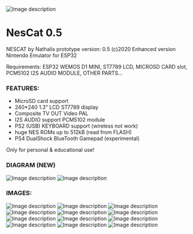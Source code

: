 ![Image description](https://github.com/nathalis/NesCat/raw/main/NESCAT_icon.png)

# NesCat 0.5

NESCAT by Nathalis
prototype version: 0.5 (c)2020
Enhanced version Nintendo Emulator for ESP32

Requirements: ESP32 WEMOS D1 MINI, ST7789 LCD, MICROSD CARD slot,
PCM5102 I2S AUDIO MODULE, OTHER PARTS...


### FEATURES:

- MicroSD card support
- 240*240 1.3" LCD ST7789 display                  
- Composite TV OUT Video PAL
- I2S AUDIO support PCM5102 module
- PS2 (USB) KEYBOARD support (wireless not work)
- huge NES ROMs up to 512kB (read from FLASH)
- PS4 DualShock BlueTooth Gamepad (experimental)

Only for personal & educational use! 

### DIAGRAM (NEW)
![Image description](https://github.com/burandby/NesCat/raw/main/PCB/SCHEMATIC.png)
![Image description](https://github.com/burandby/NesCat/raw/main/PCB/BOARD.png)


### IMAGES:

![Image description](https://github.com/burandby/NesCat/raw/main/Images/001.jpg)
![Image description](https://github.com/burandby/NesCat/raw/main/Images/002.jpg)
![Image description](https://github.com/burandby/NesCat/raw/main/Images/003.jpg)
![Image description](https://github.com/burandby/NesCat/raw/main/Images/004.jpg)
![Image description](https://github.com/burandby/NesCat/raw/main/Images/005.jpg)
![Image description](https://github.com/burandby/NesCat/raw/main/Images/006.jpg)
![Image description](https://github.com/burandby/NesCat/raw/main/Images/007.jpg)
![Image description](https://github.com/burandby/NesCat/raw/main/Images/008.jpg)
![Image description](https://github.com/burandby/NesCat/raw/main/Images/009.jpg)
![Image description](https://github.com/burandby/NesCat/raw/main/Images/010.jpg)
![Image description](https://github.com/burandby/NesCat/raw/main/Images/011.jpg)
![Image description](https://github.com/burandby/NesCat/raw/main/Images/012.jpg)


